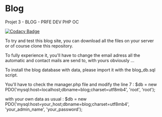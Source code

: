 # Blog
 Projet 3 - BLOG - PRFE DEV PHP OC

[![Codacy Badge](https://app.codacy.com/project/badge/Grade/c3958ea5270544fdbd48aaf0b9ca5eff)](https://www.codacy.com/gh/ludodrapo/Blog/dashboard?utm_source=github.com&amp;utm_medium=referral&amp;utm_content=ludodrapo/Blog&amp;utm_campaign=Badge_Grade)

To try and test this blog site, you can download all the files on your server or of course clone this repository.

To fully experience it, you'll have to change the email adress all the automatic and contact mails are send to, with yours obviously ...

To install the blog database with data, please import it with the blog_db.sql script.

You'll have to check the manager.php file and modify the line 7 :
$db = new PDO('mysql:host=localhost;dbname=blog;charset=utf8mb4', 'root', 'root');

with your own data as usual :
$db = new PDO('mysql:host=your_host;dbname=blog;charset=utf8mb4', 'your_admin_name', 'your_password');
